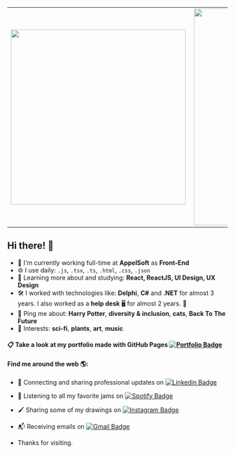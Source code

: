 <!-- ![3255469](https://user-images.githubusercontent.com/19981551/90162385-e961e400-dd6a-11ea-9464-c39df2a503a4.jpg) -->

<center>
  <table>
    <tr>
        <td><img width="400px" align="left" src="https://github-readme-stats.vercel.app/api/top-langs/?username=roziana-rdrgs&hide=html&layout=compact&theme=default" /></td>
        <td><img width="495px" align="left" src="https://github-readme-stats.vercel.app/api?username=roziana-rdrgs&theme=default" /></td>
    </tr>   
  </table>
</center>

<!-- ### Hi there 👋 -->
## Hi there! 👋

- 🏢 I'm currently working full-time at  **AppelSoft** as **Front-End**
- ⚙️ I use daily:  `.js`, `.tsx`, `.ts`, `.html`, `.css`, `.json`
- 🌱 Learning more about and studying:  **React, ReactJS, UI Design, UX Design**
- 🛠️ I worked with technologies like: **Delphi**, **C#** and **.NET** for almost 3 years.  I also worked as a **help desk** 🖥️ for almost 2 years. 🤪
- 💬 Ping me about: **Harry Potter**, **diversity & inclusion**, **cats**, **Back To The Future**
- 💜 Interests: **sci-fi**, **plants**, **art**, **music**

#### 📋 Take a look at my portfolio made with GitHub Pages [![Portfolio Badge](https://img.shields.io/badge/-GitHub-blueviolet?style=flat-square&logo=GitHub&logoColor=black&link=https://www.linkedin.com/in/roziana-rdrgs/)](https://www.linkedin.com/in/roziana-rdrgs/)

#### Find me around the web 🌎:
- 💼 Connecting and sharing professional updates on  [![Linkedin Badge](https://img.shields.io/badge/-LinkedIn-blue?style=flat-square&logo=Linkedin&logoColor=white&link=https://roziana-rdrgs.github.io/aboutme/)](https://roziana-rdrgs.github.io/aboutme/)
- 🎵 Listening to all my favorite jams on  [![Spotify Badge](https://img.shields.io/badge/-Spotify-black?style=flat-square&logo=Spotify&logoColor=white&link=https://open.spotify.com/user/roziana_rdgs?si=775zXj3cRG-LtF0ca6QoGg)](https://open.spotify.com/user/roziana_rdgs?si=775zXj3cRG-LtF0ca6QoGg)
- 🖌️ Sharing some of my drawings on  [![Instagram Badge](https://img.shields.io/badge/-Instagram-orange?style=flat-square&logo=Instagram&logoColor=white&link=https://www.instagram.com/rdrgs.ink/)](https://www.instagram.com/rdrgs.ink/)
- 📬 Receiving emails on  [![Gmail Badge](https://img.shields.io/badge/-Gmail-c14438?style=flat-square&logo=Gmail&logoColor=white&link=mailto:pereiraroziana55@gmail.com)](mailto:pereiraroziana55@gmail.com)

 
- Thanks for visiting. 
